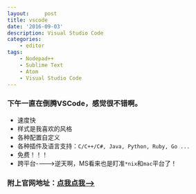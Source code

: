 ```yaml
---
layout:     post
title: vscode
date: '2016-09-03'
description: Visual Studio Code
categories:
    - editor
tags:
    - Nodepad++
    - Sublime Text
    - Atom
    - Visual Studio Code
---
```


### 下午一直在倒腾VSCode，感觉很不错啊。
+ 速度快
+ 样式是我喜欢的风格
+ 各种配置自定义
+ 各种插件及语言支持：`C/C++/C#, Java, Python, Ruby, Go ...`
+ 免费！！！
+ 跨平台---->逆天啊，MS看来也是盯准`*nix`和`mac`平台了！

### 附上官网地址：[点我点我-->](https://code.visualstudio.com)